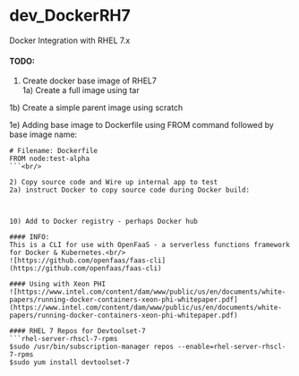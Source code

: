 # dev_DockerRH7
Docker Integration with RHEL 7.x

#### TODO:
1) Create docker base image of RHEL7<br/>
  1a) Create a full image using tar

  1b) Create a simple parent image using scratch


  1e) Adding base image to Dockerfile using FROM command followed by base image name:<br/>
   ```
   # Filename: Dockerfile
   FROM node:test-alpha
   ```<br/>

2) Copy source code and Wire up internal app to test
  2a) instruct Docker to copy source code during Docker build:
  


10) Add to Docker registry - perhaps Docker hub

#### INFO:
This is a CLI for use with OpenFaaS - a serverless functions framework for Docker & Kubernetes.<br/>
![https://github.com/openfaas/faas-cli](https://github.com/openfaas/faas-cli)

#### Using with Xeon PHI
![https://www.intel.com/content/dam/www/public/us/en/documents/white-papers/running-docker-containers-xeon-phi-whitepaper.pdf](https://www.intel.com/content/dam/www/public/us/en/documents/white-papers/running-docker-containers-xeon-phi-whitepaper.pdf)

#### RHEL 7 Repos for Devtoolset-7
```rhel-server-rhscl-7-rpms
$sudo /usr/bin/subscription-manager repos --enable=rhel-server-rhscl-7-rpms
$sudo yum install devtoolset-7
```
